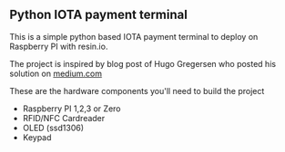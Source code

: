 ## Python IOTA payment terminal

This is a simple python based IOTA payment terminal to deploy on Raspberry PI with resin.io.

The project is inspired by blog post of Hugo Gregersen who posted his solution on [medium.com](https://medium.com/coinmonks/integrating-physical-devices-with-iota-the-payment-terminal-3e7e56bd5a9e)

These are the hardware components you'll need to build the project
* Raspberry PI 1,2,3 or Zero
* RFID/NFC Cardreader
* OLED (ssd1306)
* Keypad
